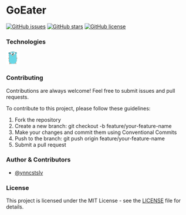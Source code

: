 # GoEater

[![GitHub issues](https://img.shields.io/github/issues/vrtttx/goeater)](https://github.com/vrtttx/goeater/issues)
[![GitHub stars](https://img.shields.io/github/stars/vrtttx/goeater)](https://github.com/vrtttx/goeater/stargazers)
[![GitHub license](https://img.shields.io/github/license/vrtttx/goeater)](https://github.com/vrtttx/goeater/blob/main/LICENSE)

### Technologies

<a href="https://go.dev/" target="_blank" rel="noreferrer"><img src="https://raw.githubusercontent.com/devicons/devicon/master/icons/go/go-original.svg" width="36" /></a>

### Contributing

Contributions are always welcome! Feel free to submit issues and pull requests.

To contribute to this project, please follow these guidelines:

1. Fork the repository
2. Create a new branch: git checkout -b feature/your-feature-name
3. Make your changes and commit them using Conventional Commits
4. Push to the branch: git push origin feature/your-feature-name
5. Submit a pull request

### Author & Contributors

- [@ynncstslv](https://github.com/ynncstslv/)

### License

This project is licensed under the MIT License - see the [LICENSE](./LICENSE) file for details.
